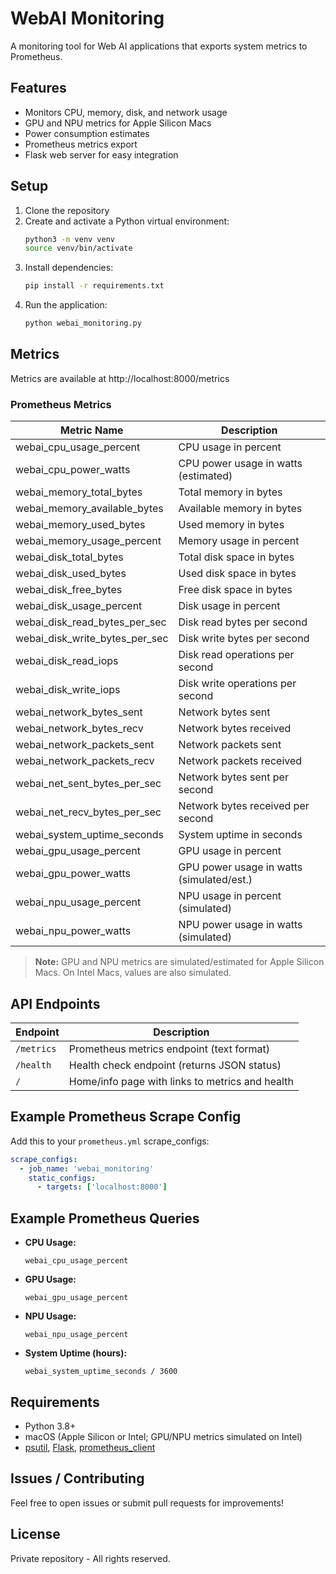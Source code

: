 # WebAI Monitoring

A monitoring tool for Web AI applications that exports system metrics to Prometheus.

## Features

- Monitors CPU, memory, disk, and network usage
- GPU and NPU metrics for Apple Silicon Macs
- Power consumption estimates
- Prometheus metrics export
- Flask web server for easy integration

## Setup

1. Clone the repository
2. Create and activate a Python virtual environment:
   ```sh
   python3 -m venv venv
   source venv/bin/activate
   ```
3. Install dependencies:
   ```sh
   pip install -r requirements.txt
   ```
4. Run the application:
   ```sh
   python webai_monitoring.py
   ```

## Metrics

Metrics are available at http://localhost:8000/metrics

### Prometheus Metrics

| Metric Name                      | Description                                 |
|----------------------------------|---------------------------------------------|
| webai_cpu_usage_percent          | CPU usage in percent                        |
| webai_cpu_power_watts            | CPU power usage in watts (estimated)        |
| webai_memory_total_bytes         | Total memory in bytes                       |
| webai_memory_available_bytes     | Available memory in bytes                   |
| webai_memory_used_bytes          | Used memory in bytes                        |
| webai_memory_usage_percent       | Memory usage in percent                     |
| webai_disk_total_bytes           | Total disk space in bytes                   |
| webai_disk_used_bytes            | Used disk space in bytes                    |
| webai_disk_free_bytes            | Free disk space in bytes                    |
| webai_disk_usage_percent         | Disk usage in percent                       |
| webai_disk_read_bytes_per_sec    | Disk read bytes per second                  |
| webai_disk_write_bytes_per_sec   | Disk write bytes per second                 |
| webai_disk_read_iops             | Disk read operations per second             |
| webai_disk_write_iops            | Disk write operations per second            |
| webai_network_bytes_sent         | Network bytes sent                          |
| webai_network_bytes_recv         | Network bytes received                      |
| webai_network_packets_sent       | Network packets sent                        |
| webai_network_packets_recv       | Network packets received                    |
| webai_net_sent_bytes_per_sec     | Network bytes sent per second               |
| webai_net_recv_bytes_per_sec     | Network bytes received per second           |
| webai_system_uptime_seconds      | System uptime in seconds                    |
| webai_gpu_usage_percent          | GPU usage in percent                        |
| webai_gpu_power_watts            | GPU power usage in watts (simulated/est.)   |
| webai_npu_usage_percent          | NPU usage in percent (simulated)            |
| webai_npu_power_watts            | NPU power usage in watts (simulated)        |

> **Note:** GPU and NPU metrics are simulated/estimated for Apple Silicon Macs. On Intel Macs, values are also simulated.

## API Endpoints

| Endpoint      | Description                                      |
|--------------|--------------------------------------------------|
| `/metrics`   | Prometheus metrics endpoint (text format)         |
| `/health`    | Health check endpoint (returns JSON status)       |
| `/`          | Home/info page with links to metrics and health   |

## Example Prometheus Scrape Config

Add this to your `prometheus.yml` scrape_configs:

```yaml
scrape_configs:
  - job_name: 'webai_monitoring'
    static_configs:
      - targets: ['localhost:8000']
```

## Example Prometheus Queries

- **CPU Usage:**
  ```promql
  webai_cpu_usage_percent
  ```
- **GPU Usage:**
  ```promql
  webai_gpu_usage_percent
  ```
- **NPU Usage:**
  ```promql
  webai_npu_usage_percent
  ```
- **System Uptime (hours):**
  ```promql
  webai_system_uptime_seconds / 3600
  ```

## Requirements

- Python 3.8+
- macOS (Apple Silicon or Intel; GPU/NPU metrics simulated on Intel)
- [psutil](https://pypi.org/project/psutil/), [Flask](https://pypi.org/project/Flask/), [prometheus_client](https://pypi.org/project/prometheus_client/)

## Issues / Contributing

Feel free to open issues or submit pull requests for improvements!

## License

Private repository - All rights reserved.